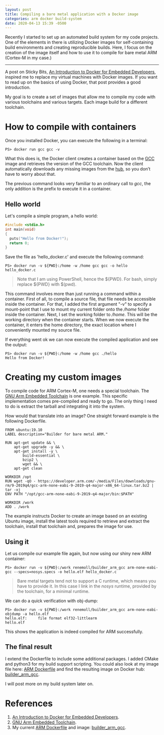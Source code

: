 ```yaml
---
layout: post
title: Compiling a bare metal application with a Docker image
categories: arm docker build-system
date: 2020-04-13 15:39 -0500
---
```

Recently I started to set up an automated build system for my code projects. One of the elements in there is utilizing Docker images for self-containing build environments and creating reproducible builds. Here, I focus on the creation of the image itself and how to use it to compile for bare metal ARM (Cortex-M in my case.)

<!--more-->
---

A post on Sticky Bits, [An Introduction to Docker for Embedded Developers](https://blog.feabhas.com/2017/09/introduction-docker-embedded-developers-part-1-getting-started/), inspired me to replace my virtual machines with Docker images. If you want to read up on the basics of using Docker, that post provides a good introduction. 

My goal is to create a set of images that allow me to compile my code with various toolchains and various targets. Each image build for a different toolchain.

# How to compile with containers

Once you installed Docker, you can execute the following in a terminal:
```shell
PS> docker run gcc gcc -v
```

What this does is, the Docker client creates a container based on the [GCC](https://hub.docker.com/_/gcc) image and retrieves the version of the GCC toolchain. Now the client automatically downloads any missing images from the [hub](https://hub.docker.com/search?q=&type=image), so you don’t have to worry about that.

The previous command looks very familiar to an ordinary call to _gcc_, the only addition is the prefix to execute it in a container.

## Hello world

Let's compile a simple program, a hello world:

```c
#include <stdio.h>
int main(void) 
{
  puts("Hello from Docker!");
  return 0;
}
```

Save the file as 'hello_docker.c' and execute the following command:
```shell
PS> docker run -v ${PWD}:/home -w /home gcc gcc -o hello hello_docker.c
```

> Note that I am using PowerShell, hence the ${PWD}. For bash, simply replace ${PWD} with $(pwd).

This command involves more than just running a command within a container. First of all, to compile a source file, that file needs be accessible inside the container. For that, I added the first argument "-v" to specify a mount-point that I use to mount my current folder onto the _/home_ folder inside the container. Next, I set the working folder to _/home_. This will be the working directory when the container starts. When we now execute the container, it enters the home directory, the exact location where I conveniently mounted my source file.

If everything went ok we can now execute the compiled application and see the output:
```shell
PS> docker run -v ${PWD}:/home -w /home gcc ./hello
Hello from Docker!
```

# Creating my custom images

To compile code for ARM Cortex-M, one needs a special toolchain. The [GNU Arm Embedded Toolchain](https://developer.arm.com/tools-and-software/open-source-software/developer-tools/gnu-toolchain/gnu-rm) is one example. This specific implementation comes pre-compiled and ready to go. The only thing I need to do is extract the tarball and integrating it into the system.

How would that translate into an image? One straight forward example is the following Dockerfile.

```
FROM ubuntu:19.10
LABEL description="Builder for bare metal ARM."

RUN apt-get update && \
	apt-get upgrade -y && \
	apt-get install -y \
		build-essential \
		bzip2 \
		wget && \
	apt-get clean

WORKDIR /opt
RUN wget -qO - https://developer.arm.com/-/media/Files/downloads/gnu-rm/9-2019q4/gcc-arm-none-eabi-9-2019-q4-major-x86_64-linux.tar.bz2 | tar -xj
ENV PATH "/opt/gcc-arm-none-eabi-9-2019-q4-major/bin:$PATH"

WORKDIR /work
ADD . /work
```

The example instructs Docker to create an image based on an existing Ubuntu image, install the latest tools required to retrieve and extract the toolchain, install that toolchain and, prepares the image for use. 

## Using it

Let us compile our example file again, but now using our shiny new ARM container:
```shell
PS> docker run -v ${PWD}:/work renemoll/builder_arm_gcc arm-none-eabi-gcc --specs=nosys.specs -o hello.elf hello_docker.c
```
> Bare metal targets tend not to support a C runtime, which means you have to provide it. In this case I link in the _nosys_ runtime, provided by the toolchain, for a minimal runtime.

We can do a quick verification with obj-dump:
```shell
PS> docker run -v ${PWD}:/work renemoll/builder_arm_gcc arm-none-eabi-objdump -a hello.elf
hello.elf:     file format elf32-littlearm
hello.elf
```
This shows the application is indeed compiled for ARM successfully.

## The final result

I extend the Dockerfile to include some additional packages. I added CMake and python3 for my build support scripting. You could also look at my image file here: [ARM Dockerfile](https://github.com/renemoll/builder_arm_gcc/blob/master/Dockerfile) and find the resulting image on Docker hub: [builder_arm_gcc](https://hub.docker.com/r/renemoll/builder_arm_gcc).

I will post more on my build system later on.

# References

1. [An Introduction to Docker for Embedded Developers](https://blog.feabhas.com/2017/09/introduction-docker-embedded-developers-part-1-getting-started/).
2. [GNU Arm Embedded Toolchain](https://developer.arm.com/tools-and-software/open-source-software/developer-tools/gnu-toolchain/gnu-rm).
3. My current [ARM Dockerfile](https://github.com/renemoll/builder_arm_gcc/blob/master/Dockerfile) and image: [builder_arm_gcc](https://hub.docker.com/r/renemoll/builder_arm_gcc).